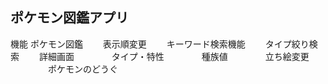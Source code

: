 
## ポケモン図鑑アプリ

機能
ポケモン図鑑
　　表示順変更
　　キーワード検索機能
　　タイプ絞り検索
　　詳細画面
　　　　タイプ・特性
　　　　種族値
　　　　立ち絵変更
　　　　
ポケモンのどうぐ
